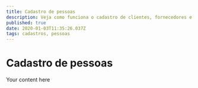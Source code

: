 ```yaml
---
title: Cadastro de pessoas
description: Veja como funciona o cadastro de clientes, fornecedores e outras pessoas para trabalhar com o GDOOR WEB
published: true
date: 2020-01-03T11:35:26.037Z
tags: cadastros, pessoas
---
```


# Cadastro de pessoas

Your content here
